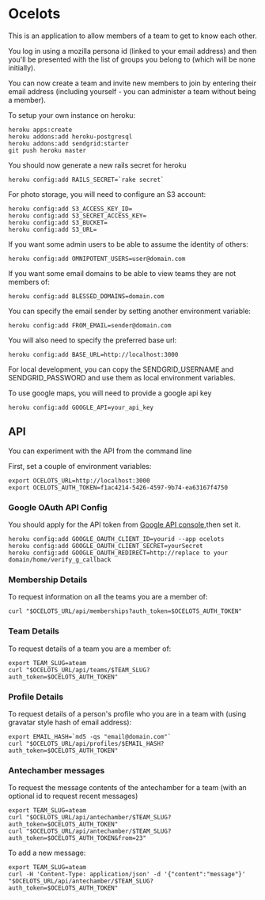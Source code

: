# Ocelots

This is an application to allow members of a team to get to know each other.

You log in using a mozilla persona id (linked to your email address) and then you'll be presented with the list of groups you belong to (which will be none initially).

You can now create a team and invite new members to join by entering their email address (including yourself - you can administer a team without being a member).

To setup your own instance on heroku:

    heroku apps:create
    heroku addons:add heroku-postgresql
    heroku addons:add sendgrid:starter
    git push heroku master

You should now generate a new rails secret for heroku

    heroku config:add RAILS_SECRET=`rake secret`

For photo storage, you will need to configure an S3 account:

    heroku config:add S3_ACCESS_KEY_ID=
    heroku config:add S3_SECRET_ACCESS_KEY=
    heroku config:add S3_BUCKET=
    heroku config:add S3_URL=

If you want some admin users to be able to assume the identity of others:

    heroku config:add OMNIPOTENT_USERS=user@domain.com

If you want some email domains to be able to view teams they are not members of:

    heroku config:add BLESSED_DOMAINS=domain.com

You can specify the email sender by setting another environment variable:

    heroku config:add FROM_EMAIL=sender@domain.com

You will also need to specify the preferred base url:

    heroku config:add BASE_URL=http://localhost:3000

For local development, you can copy the SENDGRID_USERNAME and SENDGRID_PASSWORD and use them as local environment variables.

To use google maps, you will need to provide a google api key

    heroku config:add GOOGLE_API=your_api_key

## API

You can experiment with the API from the command line

First, set a couple of environment variables:

    export OCELOTS_URL=http://localhost:3000
    export OCELOTS_AUTH_TOKEN=f1ac4214-5426-4597-9b74-ea63167f4750

### Google OAuth API Config
You should apply for the API token from [Google API console][1],then set it.

    heroku config:add GOOGLE_OAUTH_CLIENT_ID=yourid --app ocelots
    heroku config:add GOOGLE_OAUTH_CLIENT_SECRET=yourSecret
    heroku config:add GOOGLE_OAUTH_REDIRECT=http://replace to your domain/home/verify_g_callback

### Membership Details

To request information on all the teams you are a member of:

    curl "$OCELOTS_URL/api/memberships?auth_token=$OCELOTS_AUTH_TOKEN"

### Team Details

To request details of a team you are a member of:

    export TEAM_SLUG=ateam
    curl "$OCELOTS_URL/api/teams/$TEAM_SLUG?auth_token=$OCELOTS_AUTH_TOKEN"

### Profile Details

To request details of a person's profile who you are in a team with (using gravatar style hash of email address):

    export EMAIL_HASH=`md5 -qs "email@domain.com"`
    curl "$OCELOTS_URL/api/profiles/$EMAIL_HASH?auth_token=$OCELOTS_AUTH_TOKEN"

### Antechamber messages

To request the message contents of the antechamber for a team (with an optional id to request recent messages)

    export TEAM_SLUG=ateam
    curl "$OCELOTS_URL/api/antechamber/$TEAM_SLUG?auth_token=$OCELOTS_AUTH_TOKEN"
    curl "$OCELOTS_URL/api/antechamber/$TEAM_SLUG?auth_token=$OCELOTS_AUTH_TOKEN&from=23"

To add a new message:

    export TEAM_SLUG=ateam
    curl -H 'Content-Type: application/json' -d '{"content":"message"}' "$OCELOTS_URL/api/antechamber/$TEAM_SLUG?auth_token=$OCELOTS_AUTH_TOKEN"


[1]: https://code.google.com/apis/console#access "Google API console"